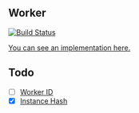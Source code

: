 Worker
------
[![Build Status](https://travis-ci.org/sergiors/worker.svg?branch=master)](https://travis-ci.org/sergiors/worker)

[You can see an implementation here.][implementation]


## Todo
- [ ] [Worker ID][worker]  
- [x] [Instance Hash][worker]  

[worker]: https://youtu.be/bTcyuzJkxIg?t=18m57s
[implementation]:https://github.com/sergiors/pheanstalk-worker
